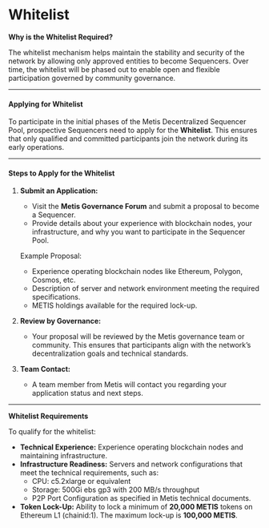 # Whitelist

**Why is the Whitelist Required?**

The whitelist mechanism helps maintain the stability and security of the network by allowing only approved entities to become Sequencers. Over time, the whitelist will be phased out to enable open and flexible participation governed by community governance.

***

#### **Applying for Whitelist**

To participate in the initial phases of the Metis Decentralized Sequencer Pool, prospective Sequencers need to apply for the **Whitelist**. This ensures that only qualified and committed participants join the network during its early operations.

***

#### **Steps to Apply for the Whitelist**

1.  **Submit an Application:**

    * Visit the **Metis Governance Forum** and submit a proposal to become a Sequencer.
    * Provide details about your experience with blockchain nodes, your infrastructure, and why you want to participate in the Sequencer Pool.

    Example Proposal:

    * Experience operating blockchain nodes like Ethereum, Polygon, Cosmos, etc.
    * Description of server and network environment meeting the required specifications.
    * METIS holdings available for the required lock-up.
2. **Review by Governance:**
   * Your proposal will be reviewed by the Metis governance team or community. This ensures that participants align with the network’s decentralization goals and technical standards.
3. **Team Contact:**
   * A team member from Metis will contact you regarding your application status and next steps.

***

**Whitelist Requirements**

To qualify for the whitelist:

* **Technical Experience:** Experience operating blockchain nodes and maintaining infrastructure.
* **Infrastructure Readiness:** Servers and network configurations that meet the technical requirements, such as:
  * CPU: c5.2xlarge or equivalent
  * Storage: 500Gi ebs gp3 with 200 MB/s throughput
  * P2P Port Configuration as specified in Metis technical documents.
* **Token Lock-Up:** Ability to lock a minimum of **20,000 METIS** tokens on Ethereum L1 (chainid:1). The maximum lock-up is **100,000 METIS**.
